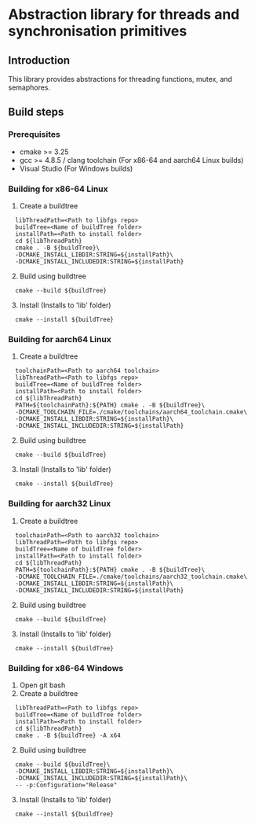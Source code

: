 # **Abstraction library for threads and synchronisation primitives**
## **Introduction**
This library provides abstractions for threading functions, mutex, and semaphores.

## Build steps

### **Prerequisites**
* cmake >= 3.25
* gcc >= 4.8.5 / clang toolchain (For x86-64 and aarch64 Linux builds)
* Visual Studio (For Windows builds)

### **Building for x86-64 Linux**
1. Create a buildtree
  ```
    libThreadPath=<Path to libfgs repo>
    buildTree=<Name of buildTree folder>
    installPath=<Path to install folder>
    cd ${libThreadPath}
    cmake . -B ${buildTree}\
    -DCMAKE_INSTALL_LIBDIR:STRING=${installPath}\
    -DCMAKE_INSTALL_INCLUDEDIR:STRING=${installPath}
  ```
2. Build using buildtree
  ```      
    cmake --build ${buildTree}
  ```
3. Install (Installs to 'lib' folder)
  ```      
    cmake --install ${buildTree}
  ```
### **Building for aarch64 Linux**
1. Create a buildtree
  ```
    toolchainPath=<Path to aarch64 toolchain>
    libThreadPath=<Path to libfgs repo>
    buildTree=<Name of buildTree folder>
    installPath=<Path to install folder>
    cd ${libThreadPath}
    PATH=${toolchainPath}:${PATH} cmake . -B ${buildTree}\
    -DCMAKE_TOOLCHAIN_FILE=./cmake/toolchains/aarch64_toolchain.cmake\
    -DCMAKE_INSTALL_LIBDIR:STRING=${installPath}\
    -DCMAKE_INSTALL_INCLUDEDIR:STRING=${installPath}
  ```
2. Build using buildtree
  ```      
    cmake --build ${buildTree}
  ```
3. Install (Installs to 'lib' folder)
  ```      
    cmake --install ${buildTree}
  ```
### **Building for aarch32 Linux**
1. Create a buildtree
  ```
    toolchainPath=<Path to aarch32 toolchain>
    libThreadPath=<Path to libfgs repo>
    buildTree=<Name of buildTree folder>
    installPath=<Path to install folder>
    cd ${libThreadPath}
    PATH=${toolchainPath}:${PATH} cmake . -B ${buildTree}\
    -DCMAKE_TOOLCHAIN_FILE=./cmake/toolchains/aarch32_toolchain.cmake\
    -DCMAKE_INSTALL_LIBDIR:STRING=${installPath}\
    -DCMAKE_INSTALL_INCLUDEDIR:STRING=${installPath}
  ```
2. Build using buildtree
  ```      
    cmake --build ${buildTree}
  ```
3. Install (Installs to 'lib' folder)
  ```      
    cmake --install ${buildTree}
  ```
### **Building for x86-64 Windows**
1. Open git bash
2. Create a buildtree
  ```
    libThreadPath=<Path to libfgs repo>
    buildTree=<Name of buildTree folder>
    installPath=<Path to install folder>
    cd ${libThreadPath}
    cmake . -B ${buildTree} -A x64
  ```
2. Build using buildtree
  ```      
    cmake --build ${buildTree}\
    -DCMAKE_INSTALL_LIBDIR:STRING=${installPath}\
    -DCMAKE_INSTALL_INCLUDEDIR:STRING=${installPath}\
    -- -p:Configuration="Release"
  ```
3. Install (Installs to 'lib' folder)
  ```      
    cmake --install ${buildTree}
  ```
